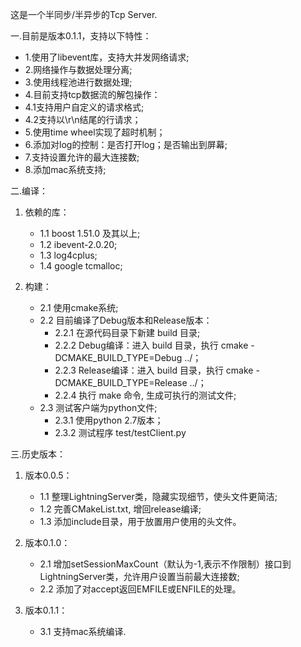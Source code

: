 这是一个半同步/半异步的Tcp Server.

一.目前是版本0.1.1，支持以下特性：

  * 1.使用了libevent库，支持大并发网络请求;
  * 2.网络操作与数据处理分离;
  * 3.使用线程池进行数据处理;
  * 4.目前支持tcp数据流的解包操作：
  * 4.1支持用户自定义的请求格式;
  * 4.2支持以\r\n结尾的行请求；
  * 5.使用time wheel实现了超时机制；
  * 6.添加对log的控制：是否打开log；是否输出到屏幕;
  * 7.支持设置允许的最大连接数;
  * 8.添加mac系统支持;
  
二.编译：

  1. 依赖的库：
     * 1.1 boost 1.51.0 及其以上;
     * 1.2 ibevent-2.0.20;
     * 1.3 log4cplus;
     * 1.4 google tcmalloc;

  2. 构建：
 
     * 2.1 使用cmake系统;
     * 2.2 目前编译了Debug版本和Release版本：
         * 2.2.1 在源代码目录下新建 build 目录;
         * 2.2.2 Debug编译：进入 build 目录，执行 cmake -DCMAKE_BUILD_TYPE=Debug ../；
         * 2.2.3 Release编译：进入 build 目录，执行 cmake -DCMAKE_BUILD_TYPE=Release ../；
         * 2.2.4 执行 make 命令, 生成可执行的测试文件;
     * 2.3 测试客户端为python文件;
         * 2.3.1 使用python 2.7版本；
         * 2.3.2 测试程序 test/testClient.py

三.历史版本：

  1. 版本0.0.5：
     * 1.1 整理LightningServer类，隐藏实现细节，使头文件更简洁;
     * 1.2 完善CMakeList.txt, 增回release编译;
     * 1.3 添加include目录，用于放置用户使用的头文件。

  2. 版本0.1.0：
     * 2.1 增加setSessionMaxCount（默认为-1,表示不作限制）接口到LightningServer类，允许用户设置当前最大连接数;
     * 2.2 添加了对accept返回EMFILE或ENFILE的处理。

  3. 版本0.1.1：
     * 3.1 支持mac系统编译.
